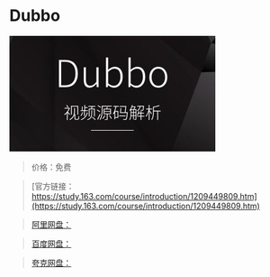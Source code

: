 # Dubbo

![img](../../../assets/study163/free/0aa74f4360954699b3439de1427a7c47.jpg)

> 价格：免费

> [官方链接：https://study.163.com/course/introduction/1209449809.htm](https://study.163.com/course/introduction/1209449809.htm)

> [阿里网盘：]()

> [百度网盘：]()

> [夸克网盘：]()
